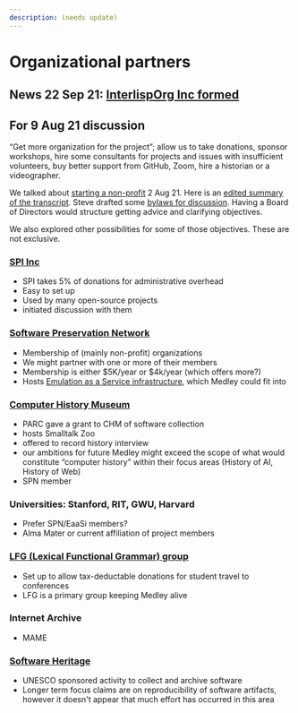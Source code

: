 ```yaml
---
description: (needs update)
---
```


# Organizational partners

## News 22 Sep 21: [InterlispOrg Inc formed](https://github.com/Interlisp/medley/wiki/InterlispOrg-Inc)

## For 9 Aug 21 discussion

“Get more organization for the project”; allow us to take donations, sponsor workshops, hire some consultants for projects and issues with insufficient volunteers, buy better support from GitHub, Zoom, hire a historian or a videographer.

We talked about [starting a non-profit](https://youtu.be/q1tyOhjySNs) 2 Aug 21. Here is an [edited summary of the transcript](https://github.com/Interlisp/medley/wiki/21-08-02-notes-on-organization-goals). Steve drafted some [bylaws for discussion](https://github.com/Interlisp/medley/wiki/Draft-Bylaws-of-Interlisp.org). Having a Board of Directors would structure getting advice and clarifying objectives.

We also explored other possibilities for some of those objectives. These are not exclusive.

### [SPI Inc](https://www.spi-inc.org/projects/services/)

* SPI takes 5% of donations for administrative overhead
* Easy to set up
* Used by many open-source projects
* initiated discussion with them

### [Software Preservation Network](https://www.softwarepreservationnetwork.org/about/)

* Membership of (mainly non-profit) organizations
* We might partner with one or more of their members
* Membership is either $5K/year or $4k/year (which offers more?)
* Hosts [Emulation as a Service infrastructure](https://www.softwarepreservationnetwork.org/emulation-as-a-service-infrastructure/), which Medley could fit into

### [Computer History Museum](https://computerhistory.org/)

* PARC gave a grant to CHM of software collection
* hosts Smalltalk Zoo
* offered to record history interview
* our ambitions for future Medley might exceed the scope of what would constitute “computer history” within their focus areas (History of AI, History of Web)
* SPN member

### Universities: Stanford, RIT, GWU, Harvard

* Prefer SPN/EaaSi members?
* Alma Mater or current affiliation of project members

### [LFG (Lexical Functional Grammar) group](https://ling.sprachwiss.uni-konstanz.de/pages/home/lfg/ilfga/constitution.html)

* Set up to allow tax-deductable donations for student travel to conferences
* LFG is a primary group keeping Medley alive

### Internet Archive

* MAME

### [Software Heritage](https://www.softwareheritage.org/)

* UNESCO sponsored activity to collect and archive software
* Longer term focus claims are on reproducibility of software artifacts, however it doesn't appear that much effort has occurred in this area
